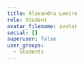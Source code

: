 ```yaml
---
title: Alexandra Lemire
role: Student
avatar_filename: avatar
social: []
superuser: false
user_groups:
  - Students
---
```

